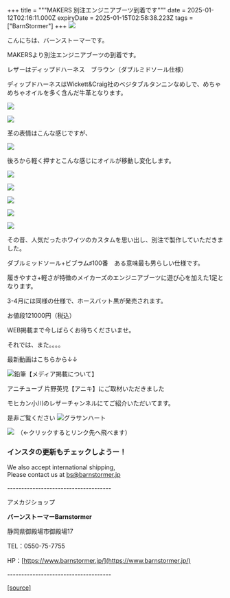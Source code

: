 +++
title = """MAKERS 別注エンジニアブーツ到着です"""
date = 2025-01-12T02:16:11.000Z
expiryDate = 2025-01-15T02:58:38.223Z
tags = ["BarnStormer"]
+++
[![](https://stat.ameba.jp/user_images/20231023/16/barnstormer-go/b2/03/p/o0420015015354743273.png)](https://ameblo.jp/barnstormer-go/entry-12825670498.html)

こんにちは、バーンストーマーです。

MAKERSより別注エンジニアブーツの到着です。

レザーはディップドハーネス　ブラウン（ダブルミドソール仕様）

ディップドハーネスはWickett&Craig社のベジタブルタンニンなめしで、めちゃめちゃオイルを多く含んだ牛革となります。

[![](https://stat.ameba.jp/user_images/20250112/11/barnstormer-go/f9/4d/j/o0466070015532227007.jpg)](https://stat.ameba.jp/user_images/20250112/11/barnstormer-go/f9/4d/j/o0466070015532227007.jpg)

[![](https://stat.ameba.jp/user_images/20250112/11/barnstormer-go/7c/d5/j/o0603070015532227008.jpg)](https://stat.ameba.jp/user_images/20250112/11/barnstormer-go/7c/d5/j/o0603070015532227008.jpg)

革の表情はこんな感じですが、

[![](https://stat.ameba.jp/user_images/20250112/11/barnstormer-go/12/fb/j/o0466070015532227020.jpg)](https://stat.ameba.jp/user_images/20250112/11/barnstormer-go/12/fb/j/o0466070015532227020.jpg)

後ろから軽く押すとこんな感じにオイルが移動し変化します。

[![](https://stat.ameba.jp/user_images/20250112/11/barnstormer-go/43/4e/j/o0466070015532227019.jpg)](https://stat.ameba.jp/user_images/20250112/11/barnstormer-go/43/4e/j/o0466070015532227019.jpg)

[![](https://stat.ameba.jp/user_images/20250112/11/barnstormer-go/bc/85/j/o0466070015532227015.jpg)](https://stat.ameba.jp/user_images/20250112/11/barnstormer-go/bc/85/j/o0466070015532227015.jpg)

[![](https://stat.ameba.jp/user_images/20250112/11/barnstormer-go/44/b8/j/o0466070015532227010.jpg)](https://stat.ameba.jp/user_images/20250112/11/barnstormer-go/44/b8/j/o0466070015532227010.jpg)

[![](https://stat.ameba.jp/user_images/20250112/11/barnstormer-go/c1/62/j/o0466070015532227012.jpg)](https://stat.ameba.jp/user_images/20250112/11/barnstormer-go/c1/62/j/o0466070015532227012.jpg)

[![](https://stat.ameba.jp/user_images/20250112/11/barnstormer-go/95/9e/j/o0466070015532227014.jpg)](https://stat.ameba.jp/user_images/20250112/11/barnstormer-go/95/9e/j/o0466070015532227014.jpg)

その昔、人気だったホワイツのカスタムを思い出し、別注で製作していただきました。

ダブルミッドソール+ビブラム♯100番　ある意味最も男らしい仕様です。

履きやすさ+軽さが特徴のメイカーズのエンジニアブーツに遊び心を加えた1足となります。

3-4月には同様の仕様で、ホースバット黒が発売されます。

お値段121000円（税込）

WEB掲載まで今しばらくお待ちくださいませ。

それでは、また。。。。

最新動画はこちらから↓↓

![鉛筆](https://stat100.ameba.jp/blog/ucs/img/char/char3/519.png)【メディア掲載について】

アニチューブ 片野英児【アニキ】にご取材いただきました

モヒカン小川のレザーチャンネルにてご紹介いただいてます。

是非ご覧ください ![グラサンハート](https://stat100.ameba.jp/blog/ucs/img/char/char3/148.png)

[![](https://stat.ameba.jp/user_images/20230412/16/barnstormer-go/6a/23/p/o0108010815269242493.png)](https://www.instagram.com/barnstormer_daily/)　（←クリックするとリンク先へ飛べます）

### インスタの更新もチェックしようー！

We also accept international shipping,  
Please contact us at bs@barnstormer.jp

**\-------------------------------------**

アメカジショップ

**バーンストーマーBarnstormer**

静岡県御殿場市御殿場17

TEL：0550-75-7755

HP：[https://www.barnstormer.jp/](https://www.barnstormer.jp/)

**\-------------------------------------**

[[source]](https://ameblo.jp/barnstormer-go/entry-12882138724.html)
